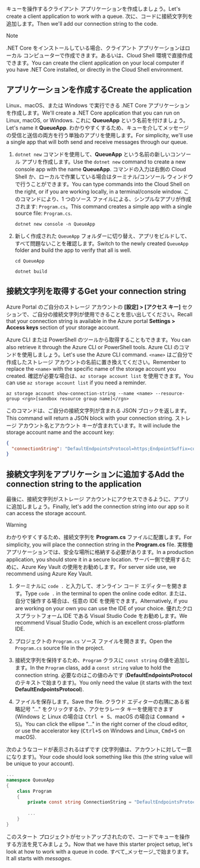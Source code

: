 <span data-ttu-id="90c24-101">キューを操作するクライアント アプリケーションを作成しましょう。</span><span class="sxs-lookup"><span data-stu-id="90c24-101">Let's create a client application to work with a queue.</span></span> <span data-ttu-id="90c24-102">次に、コードに接続文字列を追加します。</span><span class="sxs-lookup"><span data-stu-id="90c24-102">Then we'll add our connection string to the code.</span></span>

> [!NOTE]
> <span data-ttu-id="90c24-103">.NET Core をインストールしている場合、クライアント アプリケーションはローカル コンピューターで作成できます。あるいは、Cloud Shell 環境で直接作成できます。</span><span class="sxs-lookup"><span data-stu-id="90c24-103">You can create the client application on your local computer if you have .NET Core installed, or directly in the Cloud Shell environment.</span></span>

## <a name="create-the-application"></a><span data-ttu-id="90c24-104">アプリケーションを作成する</span><span class="sxs-lookup"><span data-stu-id="90c24-104">Create the application</span></span>

<span data-ttu-id="90c24-105">Linux、macOS、または Windows で実行できる .NET Core アプリケーションを作成します。</span><span class="sxs-lookup"><span data-stu-id="90c24-105">We'll create a .NET Core application that you can run on Linux, macOS, or Windows.</span></span> <span data-ttu-id="90c24-106">これに **QueueApp** という名前を付けましょう。</span><span class="sxs-lookup"><span data-stu-id="90c24-106">Let's name it **QueueApp**.</span></span> <span data-ttu-id="90c24-107">わかりやすくするため、キューを介してメッセージの受信と送信の両方を行う単独のアプリを使用します。</span><span class="sxs-lookup"><span data-stu-id="90c24-107">For simplicity, we'll use a single app that will both send and receive messages through our queue.</span></span>

1. <span data-ttu-id="90c24-108">`dotnet new` コマンドを使用して、**QueueApp** という名前の新しいコンソール アプリを作成します。</span><span class="sxs-lookup"><span data-stu-id="90c24-108">Use the `dotnet new` command to create a new console app with the name **QueueApp**.</span></span> <span data-ttu-id="90c24-109">コマンドの入力は右側の Cloud Shell か、ローカルで作業している場合はターミナル/コンソール ウィンドウで行うことができます。</span><span class="sxs-lookup"><span data-stu-id="90c24-109">You can type commands into the Cloud Shell on the right, or if you are working locally, in a terminal/console window.</span></span> <span data-ttu-id="90c24-110">このコマンドにより、1 つのソース ファイルによる、シンプルなアプリが作成されます: `Program.cs`。</span><span class="sxs-lookup"><span data-stu-id="90c24-110">This command creates a simple app with a single source file: `Program.cs`.</span></span>

    ```azurecli
    dotnet new console -n QueueApp
    ```

1. <span data-ttu-id="90c24-111">新しく作成された `QueueApp` フォルダーに切り替え、アプリをビルドして、すべて問題ないことを確認します。</span><span class="sxs-lookup"><span data-stu-id="90c24-111">Switch to the newly created `QueueApp` folder and build the app to verify that all is well.</span></span>

    ```azurecli
    cd QueueApp
    ```

    ```azurecli
    dotnet build
    ```

## <a name="get-your-connection-string"></a><span data-ttu-id="90c24-112">接続文字列を取得する</span><span class="sxs-lookup"><span data-stu-id="90c24-112">Get your connection string</span></span>

<span data-ttu-id="90c24-113">Azure Portal のご自分のストレージ アカウントの **[設定] > [アクセス キー]** セクションで、ご自分の接続文字列が使用できることを思い出してください。</span><span class="sxs-lookup"><span data-stu-id="90c24-113">Recall that your connection string is available in the Azure portal **Settings > Access keys** section of your storage account.</span></span>

<span data-ttu-id="90c24-114">Azure CLI または PowerShell のツールから取得することもできます。</span><span class="sxs-lookup"><span data-stu-id="90c24-114">You can also retrieve it through the Azure CLI or PowerShell tools.</span></span> <span data-ttu-id="90c24-115">Azure CLI のコマンドを使用しましょう。</span><span class="sxs-lookup"><span data-stu-id="90c24-115">Let's use the Azure CLI command.</span></span> <span data-ttu-id="90c24-116">`<name>` はご自分で作成したストレージ アカウントの名前に置き換えてください。</span><span class="sxs-lookup"><span data-stu-id="90c24-116">Remember to replace the `<name>` with the specific name of the storage account you created.</span></span> <span data-ttu-id="90c24-117">確認が必要な場合は、`az storage account list` を使用できます。</span><span class="sxs-lookup"><span data-stu-id="90c24-117">You can use `az storage account list` if you need a reminder.</span></span>

```azurecli
az storage account show-connection-string --name <name> --resource-group <rgn>[sandbox resource group name]</rgn>
```

<span data-ttu-id="90c24-118">このコマンドは、ご自分の接続文字列が含まれる JSON ブロックを返します。</span><span class="sxs-lookup"><span data-stu-id="90c24-118">This command will return a JSON block with your connection string.</span></span> <span data-ttu-id="90c24-119">ストレージ アカウント名とアカウント キーが含まれています。</span><span class="sxs-lookup"><span data-stu-id="90c24-119">It will include the storage account name and the account key:</span></span>

```json
{
  "connectionString": "DefaultEndpointsProtocol=https;EndpointSuffix=core.windows.net;AccountName=<name>;AccountKey=vyw6aKz2PtSAgQ4ljJQgJFgxbCETdXt39ZyYQ5fLqoBJj/gT+43TbrhoVco7Rqj/AAJVlvFORRfnYqGHiX9QcQ=="
}
```

## <a name="add-the-connection-string-to-the-application"></a><span data-ttu-id="90c24-120">接続文字列をアプリケーションに追加する</span><span class="sxs-lookup"><span data-stu-id="90c24-120">Add the connection string to the application</span></span>

<span data-ttu-id="90c24-121">最後に、接続文字列がストレージ アカウントにアクセスできるように、アプリに追加しましょう。</span><span class="sxs-lookup"><span data-stu-id="90c24-121">Finally, let's add the connection string into our app so it can access the storage account.</span></span>

> [!WARNING]
> <span data-ttu-id="90c24-122">わかりやすくするため、接続文字列を **Program.cs** ファイルに配置します。</span><span class="sxs-lookup"><span data-stu-id="90c24-122">For simplicity, you will place the connection string in the **Program.cs** file.</span></span> <span data-ttu-id="90c24-123">実稼働アプリケーションでは、安全な場所に格納する必要があります。</span><span class="sxs-lookup"><span data-stu-id="90c24-123">In a production application, you should store it in a secure location.</span></span> <span data-ttu-id="90c24-124">サーバー側で使用するために、Azure Key Vault の使用をお勧めします。</span><span class="sxs-lookup"><span data-stu-id="90c24-124">For server side use, we recommend using Azure Key Vault.</span></span>

1. <span data-ttu-id="90c24-125">ターミナルに `code .` と入力して、オンライン コード エディターを開きます。</span><span class="sxs-lookup"><span data-stu-id="90c24-125">Type `code .` in the terminal to open the online code editor.</span></span> <span data-ttu-id="90c24-126">または、自分で操作する場合は、任意の IDE を使用できます。</span><span class="sxs-lookup"><span data-stu-id="90c24-126">Alternatively, if you are working on your own you can use the IDE of your choice.</span></span> <span data-ttu-id="90c24-127">優れたクロスプラットフォーム IDE である Visual Studio Code をお勧めします。</span><span class="sxs-lookup"><span data-stu-id="90c24-127">We recommend Visual Studio Code, which is an excellent cross-platform IDE.</span></span>

1. <span data-ttu-id="90c24-128">プロジェクトの `Program.cs` ソース ファイルを開きます。</span><span class="sxs-lookup"><span data-stu-id="90c24-128">Open the `Program.cs` source file in the project.</span></span>

1. <span data-ttu-id="90c24-129">接続文字列を保持するため、`Program` クラスに `const string` の値を追加します。</span><span class="sxs-lookup"><span data-stu-id="90c24-129">In the `Program` class, add a `const string` value to hold the connection string.</span></span> <span data-ttu-id="90c24-130">必要なのはこの値のみです (**DefaultEndpointsProtocol** のテキストで始まります)。</span><span class="sxs-lookup"><span data-stu-id="90c24-130">You only need the value (it starts with the text **DefaultEndpointsProtocol**).</span></span>

1. <span data-ttu-id="90c24-131">ファイルを保存します。</span><span class="sxs-lookup"><span data-stu-id="90c24-131">Save the file.</span></span> <span data-ttu-id="90c24-132">クラウド エディターの右隅にある省略記号 "..." をクリックするか、アクセラレータ キーを使用できます (Windows と Linux の場合は <kbd>Ctrl + S</kbd>、macOS の場合は <kbd>Command + S</kbd>)。</span><span class="sxs-lookup"><span data-stu-id="90c24-132">You can click the ellipse "..." in the right corner of the cloud editor, or use the accelerator key (<kbd>Ctrl+S</kbd> on Windows and Linux, <kbd>Cmd+S</kbd> on macOS).</span></span>

<span data-ttu-id="90c24-133">次のようなコードが表示されるはずです (文字列値は、アカウントに対して一意になります)。</span><span class="sxs-lookup"><span data-stu-id="90c24-133">Your code should look something like this (the string value will be unique to your account).</span></span>

```csharp
...
namespace QueueApp
{
    class Program
    {
        private const string ConnectionString = "DefaultEndpointsProtocol=https; ...";
        
        ...
    }
}
```

<span data-ttu-id="90c24-134">このスタート プロジェクトがセットアップされたので、コードでキューを操作する方法を見てみましょう。</span><span class="sxs-lookup"><span data-stu-id="90c24-134">Now that we have this starter project setup, let's look at how to work with a queue in code.</span></span> <span data-ttu-id="90c24-135">すべて_メッセージ_で始まります。</span><span class="sxs-lookup"><span data-stu-id="90c24-135">It all starts with _messages_.</span></span>